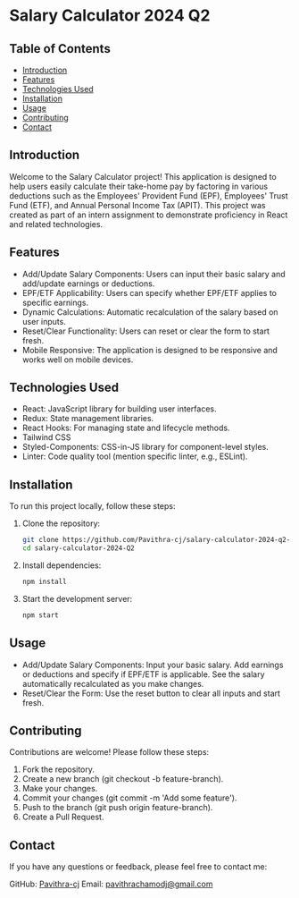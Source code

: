 # Salary Calculator 2024 Q2

## Table of Contents
- [Introduction](#introduction)
- [Features](#features)
- [Technologies Used](#technologies-used)
- [Installation](#installation)
- [Usage](#usage)
- [Contributing](#contributing)
- [Contact](#contact)

## Introduction
Welcome to the Salary Calculator project! This application is designed to help users easily calculate their take-home pay by factoring in various deductions such as the Employees' Provident Fund (EPF), Employees' Trust Fund (ETF), and Annual Personal Income Tax (APIT). This project was created as part of an intern assignment to demonstrate proficiency in React and related technologies.

## Features
- Add/Update Salary Components: Users can input their basic salary and add/update earnings or deductions.
- EPF/ETF Applicability: Users can specify whether EPF/ETF applies to specific earnings.
- Dynamic Calculations: Automatic recalculation of the salary based on user inputs.
- Reset/Clear Functionality: Users can reset or clear the form to start fresh.
- Mobile Responsive: The application is designed to be responsive and works well on mobile devices.

## Technologies Used
- React: JavaScript library for building user interfaces.
- Redux: State management libraries.
- React Hooks: For managing state and lifecycle methods.
- Tailwind CSS
- Styled-Components: CSS-in-JS library for component-level styles.
- Linter: Code quality tool (mention specific linter, e.g., ESLint).

## Installation
To run this project locally, follow these steps:
1. Clone the repository:
   ```bash
   git clone https://github.com/Pavithra-cj/salary-calculator-2024-q2-pavithra-cj.git
   cd salary-calculator-2024-Q2

2. Install dependencies:
   ```bash
   npm install

3. Start the development server:
   ```bash
   npm start

## Usage
- Add/Update Salary Components: Input your basic salary. Add earnings or deductions and specify if EPF/ETF is applicable. See the salary automatically recalculated as you make changes.
- Reset/Clear the Form: Use the reset button to clear all inputs and start fresh.

## Contributing
Contributions are welcome! Please follow these steps:

1. Fork the repository.
2. Create a new branch (git checkout -b feature-branch).
3. Make your changes.
4. Commit your changes (git commit -m 'Add some feature').
5. Push to the branch (git push origin feature-branch).
6. Create a Pull Request.

## Contact
If you have any questions or feedback, please feel free to contact me:

GitHub: [Pavithra-cj](https://github.com/Pavithra-cj)
Email: pavithrachamodj@gmail.com

